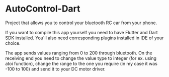 # AutoControl-Dart

Project that allows you to control your bluetooth RC car from your phone.

If you want to compile this app yourself you need to have Flutter and Dart SDK installed. You'll also need corresponding plugins installed in IDE of your choice.

The app sends values ranging from 0 to 200 through bluetooth. On the receiving end you need to change the value type to integer (for ex. using atoi function), change the range to the one you require (in my case it was -100 to 100) and send it to your DC motor driver.
